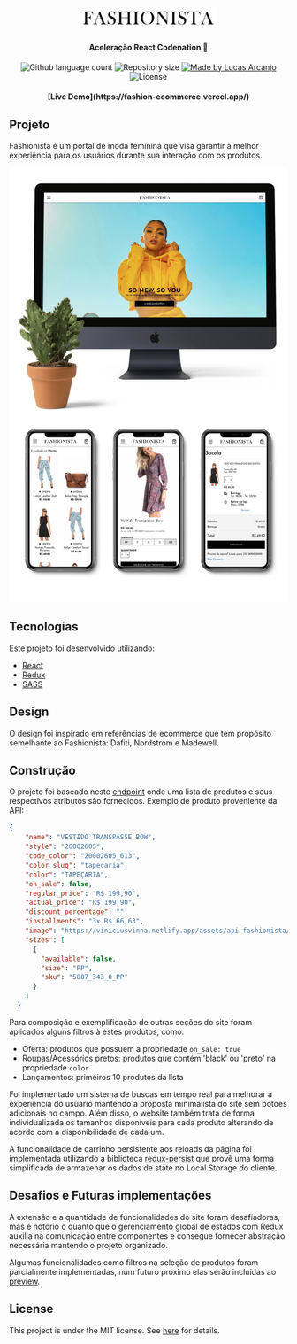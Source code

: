 <h1 align="center">
    <img alt="Fashionista Store" title="Fashionista Store" src=".github/logo.svg" width="250px" />
</h1>

<h4 align="center">
    Aceleração React Codenation 🚀
</h4>

<p align="center">
    <img src="https://img.shields.io/github/languages/count/lucassarcanjo/fashion-ecommerce?color=%2304D361" alt="Github language count">
    <img src="https://img.shields.io/github/repo-size/lucassarcanjo/fashion-ecommerce" alt="Repository size">
    <a href="https://www.linkedin.com/in/lucas-arcanjo/">
        <img src="https://img.shields.io/badge/made%20by-LucasArcanjo-%2304D361" alt="Made by Lucas Arcanjo">
    </a>
    <img src="https://img.shields.io/badge/license-MIT-brightgreen" alt="License">
</p>

<h4 align="center">[Live Demo](https://fashion-ecommerce.vercel.app/)</h4>

## Projeto

Fashionista é um portal de moda feminina que visa garantir a melhor experiência para os usuários durante sua interação com os produtos. 

<img alt="Mockup Fashionista" title="Mockup Fashionista" src=".github/mockup.png" width="850px" />

## Tecnologias

Este projeto foi desenvolvido utilizando:

- [React](https://reactjs.org)
- [Redux](https://react-redux.js.org/)
- [SASS](https://sass-lang.com/)

## Design

O design foi inspirado em referências de ecommerce que tem propósito semelhante ao Fashionista: Dafiti, Nordstrom e Madewell.

## Construção

O projeto foi baseado neste [endpoint](https://5e9935925eabe7001681c856.mockapi.io/api/v1/catalog) onde uma lista de produtos e seus respectivos atributos são fornecidos. Exemplo de produto proveniente da API:

```json
{
    "name": "VESTIDO TRANSPASSE BOW",
    "style": "20002605",
    "code_color": "20002605_613",
    "color_slug": "tapecaria",
    "color": "TAPEÇARIA",
    "on_sale": false,
    "regular_price": "R$ 199,90",
    "actual_price": "R$ 199,90",
    "discount_percentage": "",
    "installments": "3x R$ 66,63",
    "image": "https://viniciusvinna.netlify.app/assets/api-fashionista/20002605_615_catalog_1.jpg",
    "sizes": [
      {
        "available": false,
        "size": "PP",
        "sku": "5807_343_0_PP"
      }
    ]
  }
```

Para composição e exemplificação de outras seções do site foram aplicados alguns filtros à estes produtos, como:

- Oferta: produtos que possuem a propriedade `on_sale: true`
- Roupas/Acessórios pretos: produtos que contém 'black' ou 'preto' na propriedade `color` 
- Lançamentos: primeiros 10 produtos da lista

Foi implementado um sistema de buscas em tempo real para melhorar a experiência do usuário mantendo a proposta minimalista do site sem botões adicionais no campo. Além disso, o website também trata de forma individualizada os tamanhos disponíveis para cada produto alterando de acordo com a disponibilidade de cada um.

A funcionalidade de carrinho persistente aos reloads da página foi implementada utilizando a biblioteca [redux-persist](https://www.npmjs.com/package/redux-persist) que provê uma forma simplificada de armazenar os dados de state no Local Storage do cliente.

## Desafios e Futuras implementações
A extensão e a quantidade de funcionalidades do site foram desafiadoras, mas é notório o quanto que o gerenciamento global de estados com Redux auxilia na comunicação entre componentes e consegue fornecer abstração necessária mantendo o projeto organizado. 

Algumas funcionalidades como filtros na seleção de produtos foram parcialmente implementadas, num futuro próximo elas serão incluídas ao [preview](https://fashion-ecommerce.vercel.app/).

## License

This project is under the MIT license. See [here](license.md) for details.
